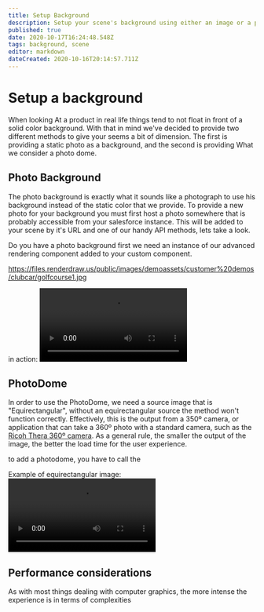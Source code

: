 ```yaml
---
title: Setup Background
description: Setup your scene's background using either an image or a photodome
published: true
date: 2020-10-17T16:24:48.548Z
tags: background, scene
editor: markdown
dateCreated: 2020-10-16T20:14:57.711Z
---
```


# Setup a background
When looking At a product in real life things tend to not float in front of a solid color background. With that in mind we've decided to provide two different methods to give your seems a bit of dimension. The first is providing a static photo as a background, and the second is providing What we consider a photo dome.

## Photo Background
The photo background is exactly what it sounds like a photograph to use his background instead of the static color that we provide. To provide a new photo for your background you must first host a photo somewhere that is probably accessible from your salesforce instance. This will be added to your scene by it's URL and one of our handy API methods, lets take a look.

Do you have a photo background first we need an instance of our advanced rendering component added to your custom component.

https://files.renderdraw.us/public/images/demoassets/customer%20demos/clubcar/golfcourse1.jpg

in action:
<video autoplay loop src="/bgphoto.mp4" />
## PhotoDome
In order to use the PhotoDome, we need a source image that is "Equirectangular", without an equirectangular source the method won't function correctly. Effectively, this is the output from a 350º camera, or application that can take a 360º photo with a standard camera, such as the <a href="https://www.amazon.com/Ricoh-Theta-360-Spherical-Camera/dp/B074W5BKYS"> Ricoh Thera 360º camera</a>. As a general rule, the smaller the output of the image, the better the load time for the user experience. 

to add a photodome, you have to call the 


Example of equirectangular image:
<video autoplay loop src="/photodome.mov" />

## Performance considerations
As with most things dealing with computer graphics, the more intense the experience is in terms of complexities 